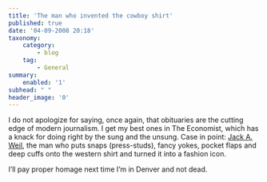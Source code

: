 ```yaml
---
title: 'The man who invented the cowboy shirt'
published: true
date: '04-09-2008 20:18'
taxonomy:
    category:
        - blog
    tag:
        - General
summary:
    enabled: '1'
subhead: " "
header_image: '0'
---
```


I do not apologize for saying, once again, that obituaries are the cutting edge of modern journalism. I get my best ones in The Economist, which has a knack for doing right by the sung and the unsung. Case in point: [Jack A. Weil](https://www.economist.com/obituary/2008/08/28/jack-weil), the man who puts snaps (press-studs), fancy yokes, pocket flaps and deep cuffs onto the western shirt and turned it into a fashion icon.

I’ll pay proper homage next time I’m in Denver and not dead.
